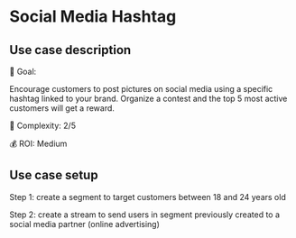 # Social Media Hashtag

## Use case description

🎯  Goal:

Encourage customers to post pictures on social media using a specific hashtag linked to your brand. Organize a contest and the top 5 most active customers will get a reward.

🔧  Complexity: 2/5

💰  ROI: Medium

## Use case setup

Step 1: create a segment to target customers between 18 and 24 years old

Step 2: create a stream to send users in segment previously created to a social media partner (online advertising)
